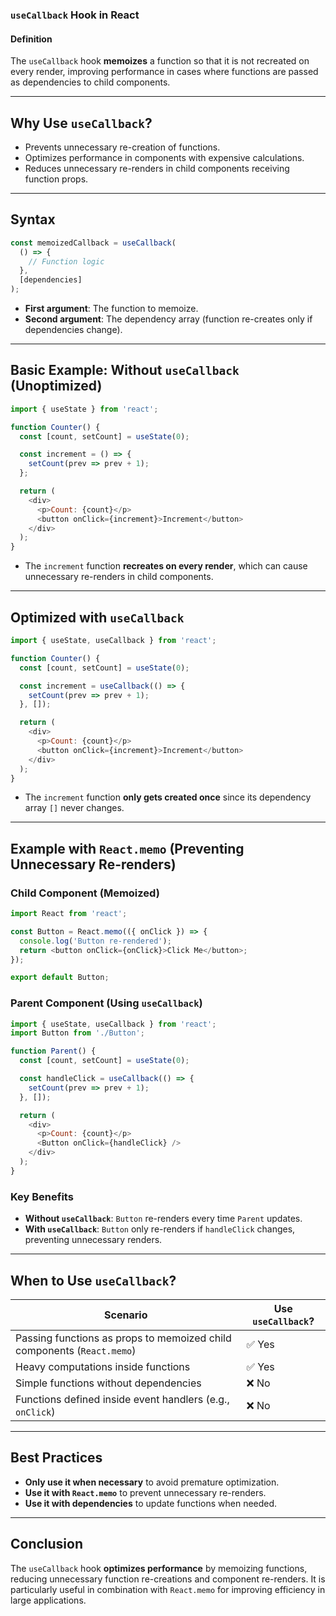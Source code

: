 ### **`useCallback` Hook in React**  

#### **Definition**  
The `useCallback` hook **memoizes** a function so that it is not recreated on every render, improving performance in cases where functions are passed as dependencies to child components.  

---

## **Why Use `useCallback`?**  
- Prevents unnecessary re-creation of functions.  
- Optimizes performance in components with expensive calculations.  
- Reduces unnecessary re-renders in child components receiving function props.  

---

## **Syntax**  
```javascript
const memoizedCallback = useCallback(
  () => {
    // Function logic
  },
  [dependencies]
);
```
- **First argument**: The function to memoize.  
- **Second argument**: The dependency array (function re-creates only if dependencies change).  

---

## **Basic Example: Without `useCallback` (Unoptimized)**  
```javascript
import { useState } from 'react';

function Counter() {
  const [count, setCount] = useState(0);

  const increment = () => {
    setCount(prev => prev + 1);
  };

  return (
    <div>
      <p>Count: {count}</p>
      <button onClick={increment}>Increment</button>
    </div>
  );
}
```
- The `increment` function **recreates on every render**, which can cause unnecessary re-renders in child components.  

---

## **Optimized with `useCallback`**  
```javascript
import { useState, useCallback } from 'react';

function Counter() {
  const [count, setCount] = useState(0);

  const increment = useCallback(() => {
    setCount(prev => prev + 1);
  }, []);

  return (
    <div>
      <p>Count: {count}</p>
      <button onClick={increment}>Increment</button>
    </div>
  );
}
```
- The `increment` function **only gets created once** since its dependency array `[]` never changes.  

---

## **Example with `React.memo` (Preventing Unnecessary Re-renders)**  

### **Child Component (Memoized)**
```javascript
import React from 'react';

const Button = React.memo(({ onClick }) => {
  console.log('Button re-rendered');
  return <button onClick={onClick}>Click Me</button>;
});

export default Button;
```

### **Parent Component (Using `useCallback`)**
```javascript
import { useState, useCallback } from 'react';
import Button from './Button';

function Parent() {
  const [count, setCount] = useState(0);

  const handleClick = useCallback(() => {
    setCount(prev => prev + 1);
  }, []);

  return (
    <div>
      <p>Count: {count}</p>
      <Button onClick={handleClick} />
    </div>
  );
}
```
### **Key Benefits**  
- **Without `useCallback`**: `Button` re-renders every time `Parent` updates.  
- **With `useCallback`**: `Button` only re-renders if `handleClick` changes, preventing unnecessary renders.  

---

## **When to Use `useCallback`?**  
| Scenario | Use `useCallback`? |  
|----------|----------------|  
| Passing functions as props to memoized child components (`React.memo`) | ✅ Yes |  
| Heavy computations inside functions | ✅ Yes |  
| Simple functions without dependencies | ❌ No |  
| Functions defined inside event handlers (e.g., `onClick`) | ❌ No |  

---

## **Best Practices**  
- **Only use it when necessary** to avoid premature optimization.  
- **Use it with `React.memo`** to prevent unnecessary re-renders.  
- **Use it with dependencies** to update functions when needed.  

---

## **Conclusion**  
The `useCallback` hook **optimizes performance** by memoizing functions, reducing unnecessary function re-creations and component re-renders. It is particularly useful in combination with `React.memo` for improving efficiency in large applications.